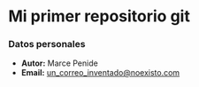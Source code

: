 # Mi primer repositorio git
### Datos personales
 - **Autor:** Marce Penide
 - **Email:** un_correo_inventado@noexisto.com 
